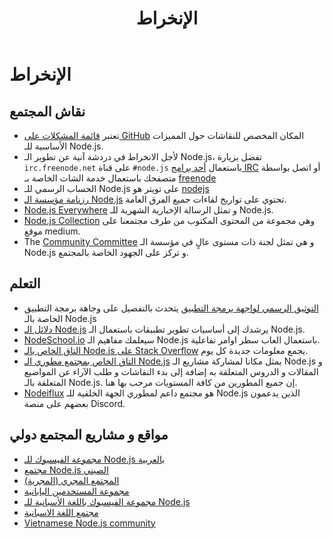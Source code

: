 ﻿---
title: الإنخراط
layout: contribute.hbs
---

# الإنخراط

## نقاش المجتمع

- تعتبر [قائمة المشكلات على GitHub](https://github.com/nodejs/node/issues) المكان المخصص للنقاشات حول المميزات الأساسية للـ Node.js.
- لأجل الانخراط في دردشة آنية عن تطوير الـ Node.js، تفضل بزيارة `irc.freenode.net` على قناة `#node.js` باستعمال [أحد برامج IRC](https://en.wikipedia.org/wiki/Comparison_of_Internet_Relay_Chat_clients) أو اتصل بواسطة متصفحك باستعمال خدمة الشات الخاصة بـ [freenode](https://webchat.freenode.net/#node.js)
- الحساب الرسمي للـ Node.js على تويتر هو [nodejs](https://twitter.com/nodejs)
- [رزنامة مؤسسة الـ Node.js](https://nodejs.org/calendar) تحتوي على تواريخ لقاءات جميع الفرق العامة.
- [Node.js Everywhere](https://newsletter.nodejs.org) و تمثل الرسالة الإخبارية الشهرية للـ Node.js.
- [Node.js Collection](https://medium.com/the-node-js-collection) وهي مجموعة من المحتوى المكتوب من طرف مجتمعنا على موقع medium.
- The [Community Committee](https://github.com/nodejs/community-committee) و هي تمثل لجنة ذات مستوى عالٍ في مؤسسة الـ Node.js و تركز على الجهود الخاصة بالمجتمع.

## التعلم

- [التوثيق الرسمي لواجهة برمجة التطبيق](https://nodejs.org/api/) يتحدث بالتفصيل على وجاهة برمجة التطبيق الخاصة بالـ Node.js
- [دلائل الـ Node.js](https://nodejs.dev) يرشدك إلى أساسيات تطوير تطبيقات باستعمال الـ Node.js.
- [NodeSchool.io](https://nodeschool.io/) سيعلمك مفاهيم الـ Node.js باستعمال العاب سطر اوامر تفاعلية.
- [التاق الخاص بالـ Node.js على Stack Overflow](https://stackoverflow.com/questions/tagged/node.js) يجمع معلومات جديدة كل يوم.
- [التاق الخاص بمجتمع مطوري الـ Node.js](https://dev.to/t/node) يمثل مكانا لمشاركة مشاريع الـ Node.js و المقالات و الدروس المتعلقة به إضافة إلى بدء النقاشات و طلب الآراء عن المواضيع المتعلقة بالـ Node.js. إن جميع المطورين من كافة المستويات مرحب بها هنا.
- [Nodeiflux](https://discordapp.com/invite/vUsrbjd) هو مجتمع داعم لمطوري الجهة الخلفية للـ Node.js الذين يدعمون بعضهم على منصة Discord.

## مواقع و مشاريع المجتمع دولي

- [مجموعة الفيسبوك للـ Node.js بالعربية](https://www.facebook.com/groups/node.ar)
- [مجتمع Node.js الصيني](https://cnodejs.org/)
- [المجتمع المجري (المجرية)](https://nodehun.blogspot.com/)
- [مجموعة المستخدمين اليابانية](https://nodejs.jp/)
- [مجموعة الفيسبوك باللغة الأسبانية للـ Node.js](https://www.facebook.com/groups/node.es/)
- [مجتمع اللغة الاسبانية](http://nodehispano.com)
- [Vietnamese Node.js community](https://www.facebook.com/nodejs.vn/)
